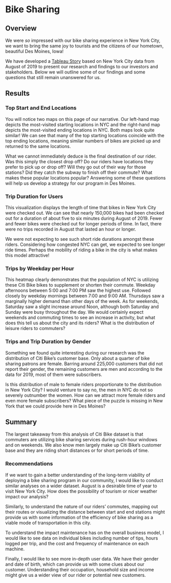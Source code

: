 # Bike Sharing

## Overview
We were *so* impressed with our bike sharing experience in New York City, we want to bring the same joy to tourists and the citizens of our hometown, beautiful Des Moines, Iowa!

We have developed a [Tableau Story](https://public.tableau.com/profile/britni.grimm3857#!/vizhome/CitiBikeNYC_16125620906210/NYCCitiBike?publish=yes) based on New York City data from August of 2019 to present our research and findings to our investors and stakeholders. Below we will outline some of our findings and some questions that still remain unanswered for us.

## Results

### Top Start and End Locations
You will notice two maps on this page of our narrative. Our left-hand map depicts the most-visited starting locations in NYC and the right-hand map depicts the most-visited ending locations in NYC. Both maps look quite similar! We can see that many of the top starting locations coincide with the top ending locations, meaning similar numbers of bikes are picked up and returned to the same locations.

What we cannot immediately deduce is the final destination of our rider. Was this simply the closest drop off? Do our riders have locations they prefer to pick up or drop off? Will they go out of their way for those stations? Did they catch the subway to finish off their commute? What makes these popular locations popular? Answering some of these questions will help us develop a strategy for our program in Des Moines.

### Trip Duration for Users
This visualization displays the length of time that bikes in New York City were checked out. We can see that nearly 150,000 bikes had been checked out for a duration of about five to six minutes during August of 2019. Fewer and fewer bikes were checked out for longer periods of time. In fact, there were no trips recorded in August that lasted an hour or longer.

We were not expecting to see such short ride durations amongst these riders. Considering how congested NYC can get, we expected to see longer ride times. Perhaps the mobility of riding a bike in the city is what makes this model attractive!

### Trips by Weekday per Hour
This heatmap clearly demonstrates that the population of NYC is utilizing these Citi Bike bikes to supplement or shorten their commute. Weekday afternoons between 5:00 and 7:00 PM saw the highest use. Followed closely by weekday mornings between 7:00 and 9:00 AM. Thursdays saw a marginally higher demand than other days of the week. As for weekends, Saturday saw a slight increase around Noon, although both Saturday and Sunday were busy throughout the day.
We would certainly expect weekends and commuting times to see an increase in activity, but what does this tell us about the city and its riders? What is the distribution of leisure riders to commuters?

### Trips and Trip Duration by Gender
Something we found quite interesting during our research was the distribution of Citi Bike’s customer base. Only about a quarter of bike sharing patrons are female. Barring around 225,000 customers that did not report their gender, the remaining customers are men and according to the data for 2019, most of them were subscribers.

Is this distribution of male to female riders proportionate to the distribution in New York City? I would venture to say no, the men in NYC do not so severely outnumber the women. How can we attract more female riders and even more female subscribers? What piece of the puzzle is missing in New York that we could provide here in Des Moines? 

## Summary
The largest takeaway from this analysis of Citi Bike dataset is that commuters are utilizing bike sharing services during rush-hour windows and on weekends. We also know men largely make up Citi Bike’s customer base and they are riding short distances or for short periods of time.

### Recommendations
If we want to gain a better understanding of the long-term viability of deploying a bike sharing program in our community, I would like to conduct similar analyses on a wider dataset. August is a desirable time of year to visit New York City. How does the possibility of tourism or nicer weather impact our analysis?

Similarly, to understand the nature of our riders’ commutes, mapping out their routes or visualizing the distance between start and end stations might provide us with some information of the efficiency of bike sharing as a viable mode of transportation in this city.

To understand the impact maintenance has on the overall business model, I would like to see data on individual bikes including number of tips, hours logged per trip, and the cost and frequency of maintenance on each machine. 

Finally, I would like to see more in-depth user data. We have their gender and date of birth, which can provide us with some clues about our customer. Understanding their occupation, household size and income might give us a wider view of our rider or potential new customers.


